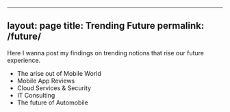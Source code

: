 
---
layout: page
title: Trending Future
permalink: /future/
---


Here I wanna post my findings on trending notions that rise our future experience.

- The arise out of Mobile World
- Mobile App Reviews
- Cloud Services & Security
- IT Consulting
- The future of Automobile
